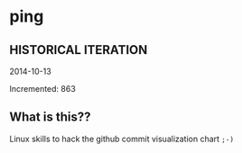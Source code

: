 # ping

## HISTORICAL ITERATION
2014-10-13

Incremented: 863

## What is this?? 
Linux skills to hack the github commit visualization chart `;-)`
